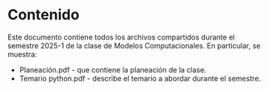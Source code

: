 # Contenido

Este documento contiene todos los archivos compartidos durante el semestre 2025-1 de la clase de Modelos Computacionales. En particular, se muestra:

- Planeación.pdf - que contiene la planeación de la clase.
- Temario python.pdf - describe el temario a abordar durante el semestre.

